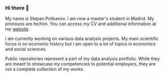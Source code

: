 ### Hi there 👋

My name is Stepan Polikanov. I am now a master's student in Madrid. My pronouns are he/him. You can access my CV and additional information at my [website](sapolikanov.github.io).

I am currently working on various data analysis projects. My main scientific focus is on economic history but I am open to a lot of topics in economics and social sciences.

Public repositories represent a part of my data analysis portfolio. While they are meant to showcase my competencies to potential employers, they are not a complete collection of my works.
